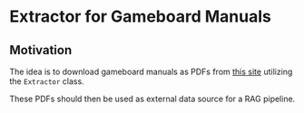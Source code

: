# Extractor for Gameboard Manuals

## Motivation

The idea is to download gameboard manuals as PDFs from [this site](https://en.1jour-1jeu.com/rules) utilizing the `Extractor` class.

These PDFs should then be used as external data source for a RAG pipeline.
